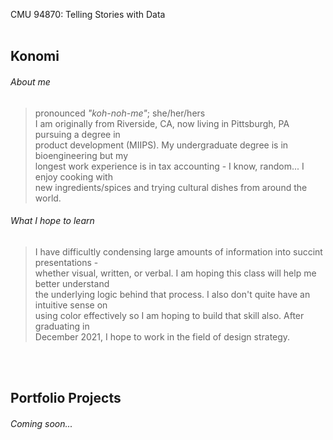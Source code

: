 CMU 94870: Telling Stories with Data
<br><br>

## Konomi
###### About me
> pronounced _"koh-noh-me"_; she/her/hers <br>
> I am originally from Riverside, CA, now living in Pittsburgh, PA pursuing a degree in <br>
> product development (MIIPS). My undergraduate degree is in bioengineering but my <br> 
> longest work experience is in tax accounting - I know, random... I enjoy cooking with <br>
> new ingredients/spices and trying cultural dishes from around the world. <br>

###### What I hope to learn
> I have difficultly condensing large amounts of information into succint presentations - <br>
> whether visual, written, or verbal. I am hoping this class will help me better understand <br>
> the underlying logic behind that process. I also don't quite have an intuitive sense on <br>
> using color effectively so I am hoping to build that skill also. After graduating in <br>
> December 2021, I hope to work in the field of design strategy.

<br><br>
## Portfolio Projects
###### _Coming soon..._
